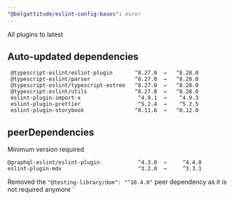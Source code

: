 ```yaml
---
"@belgattitude/eslint-config-bases": minor
---
```


All plugins to latest

## Auto-updated dependencies

```
 @typescript-eslint/eslint-plugin       ^8.27.0  →   ^8.28.0
 @typescript-eslint/parser              ^8.27.0  →   ^8.28.0
 @typescript-eslint/typescript-estree   ^8.27.0  →   ^8.28.0
 @typescript-eslint/utils               ^8.27.0  →   ^8.28.0
 eslint-plugin-import-x                  ^4.9.1  →    ^4.9.3
 eslint-plugin-prettier                  ^5.2.4  →    ^5.2.5
 eslint-plugin-storybook                ^0.11.6  →   ^0.12.0
```

## peerDependencies

Minimum version required

```
@graphql-eslint/eslint-plugin            ^4.3.0  →     ^4.4.0
eslint-plugin-mdx                        ^3.2.0  →     ^3.3.1
```  

Removed the `"@testing-library/dom": "^10.4.0"` peer dependency as it is not required anymore
`
